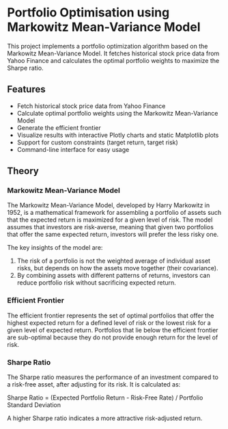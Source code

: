 # Portfolio Optimisation using Markowitz Mean-Variance Model

This project implements a portfolio optimization algorithm based on the Markowitz Mean-Variance Model. It fetches historical stock price data from Yahoo Finance and calculates the optimal portfolio weights to maximize the Sharpe ratio.

## Features

- Fetch historical stock price data from Yahoo Finance
- Calculate optimal portfolio weights using the Markowitz Mean-Variance Model
- Generate the efficient frontier
- Visualize results with interactive Plotly charts and static Matplotlib plots
- Support for custom constraints (target return, target risk)
- Command-line interface for easy usage

## Theory

### Markowitz Mean-Variance Model

The Markowitz Mean-Variance Model, developed by Harry Markowitz in 1952, is a mathematical framework for assembling a portfolio of assets such that the expected return is maximized for a given level of risk. The model assumes that investors are risk-averse, meaning that given two portfolios that offer the same expected return, investors will prefer the less risky one.

The key insights of the model are:
1. The risk of a portfolio is not the weighted average of individual asset risks, but depends on how the assets move together (their covariance).
2. By combining assets with different patterns of returns, investors can reduce portfolio risk without sacrificing expected return.

### Efficient Frontier

The efficient frontier represents the set of optimal portfolios that offer the highest expected return for a defined level of risk or the lowest risk for a given level of expected return. Portfolios that lie below the efficient frontier are sub-optimal because they do not provide enough return for the level of risk.

### Sharpe Ratio

The Sharpe ratio measures the performance of an investment compared to a risk-free asset, after adjusting for its risk. It is calculated as:

Sharpe Ratio = (Expected Portfolio Return - Risk-Free Rate) / Portfolio Standard Deviation

A higher Sharpe ratio indicates a more attractive risk-adjusted return.
